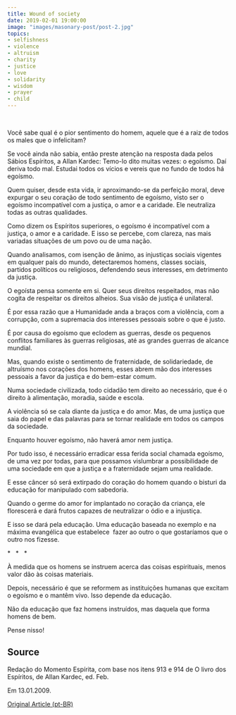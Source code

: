 ```yaml
---
title: Wound of society
date: 2019-02-01 19:00:00
image: "images/masonary-post/post-2.jpg"
topics: 
- selfishness
- violence
- altruism
- charity
- justice
- love
- solidarity
- wisdom
- prayer
- child
---
```

 

Você sabe qual é o pior sentimento do homem, aquele que é a raiz de todos os
males que o infelicitam?

Se você ainda não sabia, então preste atenção na resposta dada pelos Sábios
Espíritos, a Allan Kardec: Temo-lo dito muitas vezes: o egoísmo. Daí deriva
todo mal. Estudai todos os vícios e vereis que no fundo de todos há egoísmo.

Quem quiser, desde esta vida, ir aproximando-se da perfeição moral, deve
expurgar o seu coração de todo sentimento de egoísmo, visto ser o egoísmo
incompatível com a justiça, o amor e a caridade. Ele neutraliza todas as outras
qualidades.

Como dizem os Espíritos superiores, o egoísmo é incompatível com a justiça, o
amor e a caridade. E isso se percebe, com clareza, nas mais variadas situações
de um povo ou de uma nação.

Quando analisamos, com isenção de ânimo, as injustiças sociais vigentes em
qualquer país do mundo, detectaremos homens, classes sociais, partidos
políticos ou religiosos, defendendo seus interesses, em detrimento da justiça.

O egoísta pensa somente em si. Quer seus direitos respeitados, mas não cogita
de respeitar os direitos alheios. Sua visão de justiça é unilateral.

É por essa razão que a Humanidade anda a braços com a violência, com a
corrupção, com a supremacia dos interesses pessoais sobre o que é justo.

É por causa do egoísmo que eclodem as guerras, desde os pequenos conflitos
familiares às guerras religiosas, até as grandes guerras de alcance mundial.

Mas, quando existe o sentimento de fraternidade, de solidariedade, de altruísmo
nos corações dos homens, esses abrem mão dos interesses pessoais a favor da
justiça e do bem-estar comum.

Numa sociedade civilizada, todo cidadão tem direito ao necessário, que é o
direito à alimentação, moradia, saúde e escola.

A violência só se cala diante da justiça e do amor. Mas, de uma justiça que
saia do papel e das palavras para se tornar realidade em todos os campos da
sociedade.

Enquanto houver egoísmo, não haverá amor nem justiça.

Por tudo isso, é necessário erradicar essa ferida social chamada egoísmo, de
uma vez por todas, para que possamos vislumbrar a possibilidade de uma
sociedade em que a justiça e a fraternidade sejam uma realidade.

E esse câncer só será extirpado do coração do homem quando o bisturi da
educação for manipulado com sabedoria.

Quando o germe do amor for implantado no coração da criança, ele florescerá e
dará frutos capazes de neutralizar o ódio e a injustiça.

E isso se dará pela educação. Uma educação baseada no exemplo e na máxima
evangélica que estabelece  fazer ao outro o que gostaríamos que o outro nos
fizesse.

*   *   *

À medida que os homens se instruem acerca das coisas espirituais, menos valor
dão às coisas materiais.

Depois, necessário é que se reformem as instituições humanas que excitam o
egoísmo e o mantêm vivo. Isso depende da educação.

Não da educação que faz homens instruídos, mas daquela que forma homens de bem.

Pense nisso!

## Source
Redação do Momento Espírita, com base nos itens 913 e 914 de O livro dos
Espíritos, de Allan Kardec, ed. Feb.

Em 13.01.2009.


[Original Article (pt-BR)](http://www.momento.com.br/pt/ler_texto.php?id=964)
